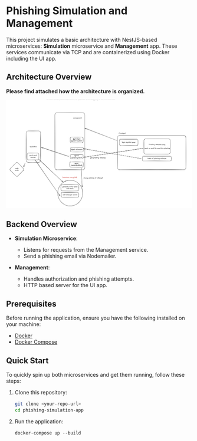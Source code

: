 # Phishing Simulation and Management

This project simulates a basic architecture with NestJS-based microservices: **Simulation** microservice and **Management** app. These services communicate via TCP and are containerized using Docker including the UI app.



## Architecture Overview

**Please find attached how the architecture is organized.**

![screenshot](architecture.png)


## Backend Overview

- **Simulation Microservice**:
    - Listens for requests from the Management service.
    - Send a phishing email via Nodemailer.

- **Management**:
    - Handles authorization and phishing attempts.
    - HTTP based server for the UI app.


## Prerequisites

Before running the application, ensure you have the following installed on your machine:

- [Docker](https://www.docker.com/get-started)
- [Docker Compose](https://docs.docker.com/compose/install/)

## Quick Start

To quickly spin up both microservices and get them running, follow these steps:

1. Clone this repository:
   ```bash
   git clone <your-repo-url>
   cd phishing-simulation-app

2. Run the application:
   ``` 
   docker-compose up --build

